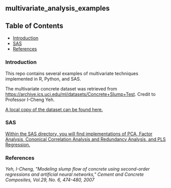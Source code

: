 ## multivariate_analysis_examples

## Table of Contents  

* [Introduction](#introduction)<a name="introduction"/>
* [SAS](#sas)<a name="sas"/>
* [References](#references)<a name="references"/>

### Introduction

This repo contains several examples of multivariate techniques implemented in R, Python, and SAS. 

The multivariate concrete dataset was retrieved from https://archive.ics.uci.edu/ml/datasets/Concrete+Slump+Test. Credit to Professor I-Cheng Yeh.

[A local copy of the dataset can be found here.](data)

### SAS

[Within the SAS directory, you will find implementations of PCA, Factor Analysis, Cononical Correlation Analysis and Redundancy Analysis, and PLS Regression.](sas)

### References

*Yeh, I-Cheng, "Modeling slump flow of concrete using second-order regressions and artificial neural networks," Cement and Concrete Composites, Vol.29, No. 6, 474-480, 2007*
